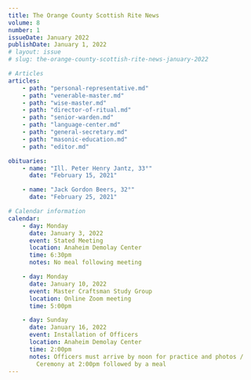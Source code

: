```yaml
---
title: The Orange County Scottish Rite News
volume: 8
number: 1
issueDate: January 2022
publishDate: January 1, 2022
# layout: issue
# slug: the-orange-county-scottish-rite-news-january-2022

# Articles
articles:
    - path: "personal-representative.md"
    - path: "venerable-master.md"
    - path: "wise-master.md"
    - path: "director-of-ritual.md"
    - path: "senior-warden.md"
    - path: "language-center.md"
    - path: "general-secretary.md"
    - path: "masonic-education.md"
    - path: "editor.md"

obituaries:
    - name: "Ill. Peter Henry Jantz, 33°"
      date: "February 15, 2021"

    - name: "Jack Gordon Beers, 32°"
      date: "February 25, 2021"

# Calendar information
calendar:
    - day: Monday
      date: January 3, 2022
      event: Stated Meeting
      location: Anaheim Demolay Center
      time: 6:30pm
      notes: No meal following meeting

    - day: Monday
      date: January 10, 2022
      event: Master Craftsman Study Group
      location: Online Zoom meeting
      time: 5:00pm

    - day: Sunday
      date: January 16, 2022
      event: Installation of Officers
      location: Anaheim Demolay Center
      time: 2:00pm
      notes: Officers must arrive by noon for practice and photos /
        Ceremony at 2:00pm followed by a meal
---
```

